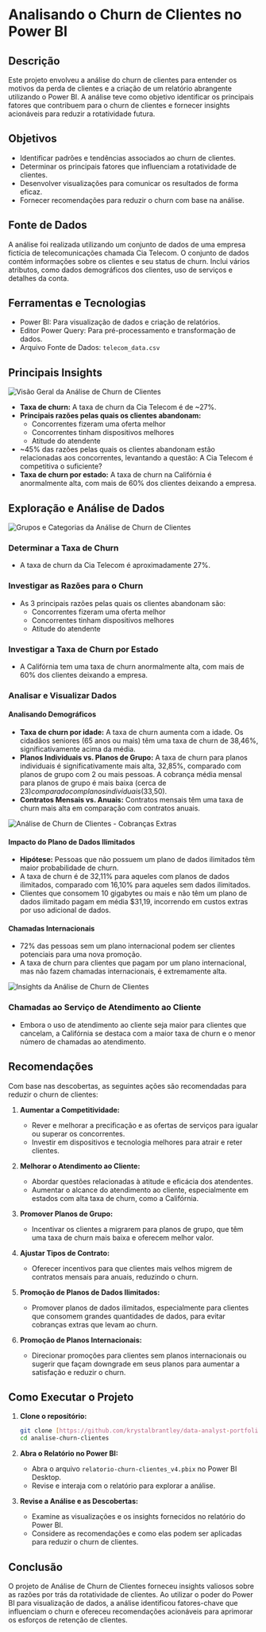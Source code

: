# **Analisando o Churn de Clientes no Power BI**

## Descrição
Este projeto envolveu a análise do churn de clientes para entender os motivos da perda de clientes e a criação de um relatório abrangente utilizando o Power BI. A análise teve como objetivo identificar os principais fatores que contribuem para o churn de clientes e fornecer insights acionáveis para reduzir a rotatividade futura.

## Objetivos
- Identificar padrões e tendências associados ao churn de clientes.
- Determinar os principais fatores que influenciam a rotatividade de clientes.
- Desenvolver visualizações para comunicar os resultados de forma eficaz.
- Fornecer recomendações para reduzir o churn com base na análise.

## Fonte de Dados
A análise foi realizada utilizando um conjunto de dados de uma empresa fictícia de telecomunicações chamada Cia Telecom. O conjunto de dados contém informações sobre os clientes e seu status de churn. Inclui vários atributos, como dados demográficos dos clientes, uso de serviços e detalhes da conta.

## Ferramentas e Tecnologias
- Power BI: Para visualização de dados e criação de relatórios.
- Editor Power Query: Para pré-processamento e transformação de dados.
- Arquivo Fonte de Dados: `telecom_data.csv`

## Principais Insights

![Visão Geral da Análise de Churn de Clientes](https://github.com/ramoncampos/analise-churn-clientes/blob/main/analise-churn-visao-geral.png?raw=true)
- **Taxa de churn:** A taxa de churn da Cia Telecom é de ~27%.
- **Principais razões pelas quais os clientes abandonam:**
  - Concorrentes fizeram uma oferta melhor
  - Concorrentes tinham dispositivos melhores
  - Atitude do atendente
- ~45% das razões pelas quais os clientes abandonam estão relacionadas aos concorrentes, levantando a questão: A Cia Telecom é competitiva o suficiente?
- **Taxa de churn por estado:** A taxa de churn na Califórnia é anormalmente alta, com mais de 60% dos clientes deixando a empresa.

## Exploração e Análise de Dados

![Grupos e Categorias da Análise de Churn de Clientes](https://github.com/ramoncampos/analise-churn-clientes/blob/main/analise-churn-grupos.png?raw=true)

### Determinar a Taxa de Churn
- A taxa de churn da Cia Telecom é aproximadamente 27%.

### Investigar as Razões para o Churn
- As 3 principais razões pelas quais os clientes abandonam são:
  - Concorrentes fizeram uma oferta melhor
  - Concorrentes tinham dispositivos melhores
  - Atitude do atendente

### Investigar a Taxa de Churn por Estado
- A Califórnia tem uma taxa de churn anormalmente alta, com mais de 60% dos clientes deixando a empresa.

### Analisar e Visualizar Dados
#### Analisando Demográficos
- **Taxa de churn por idade:** A taxa de churn aumenta com a idade. Os cidadãos seniores (65 anos ou mais) têm uma taxa de churn de 38,46%, significativamente acima da média.
- **Planos Individuais vs. Planos de Grupo:** A taxa de churn para planos individuais é significativamente mais alta, 32,85%, comparado com planos de grupo com 2 ou mais pessoas. A cobrança média mensal para planos de grupo é mais baixa (cerca de $23) comparado com planos individuais ($33,50).
- **Contratos Mensais vs. Anuais:** Contratos mensais têm uma taxa de churn mais alta em comparação com contratos anuais.

![Análise de Churn de Clientes - Cobranças Extras](https://github.com/ramoncampos/analise-churn-clientes/blob/main/analise-churn-extra.png?raw=true)

#### Impacto do Plano de Dados Ilimitados
- **Hipótese:** Pessoas que não possuem um plano de dados ilimitados têm maior probabilidade de churn.
- A taxa de churn é de 32,11% para aqueles com planos de dados ilimitados, comparado com 16,10% para aqueles sem dados ilimitados.
- Clientes que consomem 10 gigabytes ou mais e não têm um plano de dados ilimitado pagam em média $31,19, incorrendo em custos extras por uso adicional de dados.

#### Chamadas Internacionais
- 72% das pessoas sem um plano internacional podem ser clientes potenciais para uma nova promoção.
- A taxa de churn para clientes que pagam por um plano internacional, mas não fazem chamadas internacionais, é extremamente alta.

![Insights da Análise de Churn de Clientes](https://github.com/ramoncampos/analise-churn-clientes/blob/main/analise-churn-insights.png?raw=true)

### Chamadas ao Serviço de Atendimento ao Cliente
- Embora o uso de atendimento ao cliente seja maior para clientes que cancelam, a Califórnia se destaca com a maior taxa de churn e o menor número de chamadas ao atendimento.

## Recomendações
Com base nas descobertas, as seguintes ações são recomendadas para reduzir o churn de clientes:

1. **Aumentar a Competitividade:**
   - Rever e melhorar a precificação e as ofertas de serviços para igualar ou superar os concorrentes.
   - Investir em dispositivos e tecnologia melhores para atrair e reter clientes.

2. **Melhorar o Atendimento ao Cliente:**
   - Abordar questões relacionadas à atitude e eficácia dos atendentes.
   - Aumentar o alcance do atendimento ao cliente, especialmente em estados com alta taxa de churn, como a Califórnia.

3. **Promover Planos de Grupo:**
   - Incentivar os clientes a migrarem para planos de grupo, que têm uma taxa de churn mais baixa e oferecem melhor valor.

4. **Ajustar Tipos de Contrato:**
   - Oferecer incentivos para que clientes mais velhos migrem de contratos mensais para anuais, reduzindo o churn.

5. **Promoção de Planos de Dados Ilimitados:**
   - Promover planos de dados ilimitados, especialmente para clientes que consomem grandes quantidades de dados, para evitar cobranças extras que levam ao churn.

6. **Promoção de Planos Internacionais:**
   - Direcionar promoções para clientes sem planos internacionais ou sugerir que façam downgrade em seus planos para aumentar a satisfação e reduzir o churn.

## Como Executar o Projeto

1. **Clone o repositório:**
    ```bash
    git clone [https://github.com/krystalbrantley/data-analyst-portfolio.git](https://github.com/ramoncampos/analise-churn-clientes)
    cd analise-churn-clientes
    ```

2. **Abra o Relatório no Power BI:**
    - Abra o arquivo `relatorio-churn-clientes_v4.pbix` no Power BI Desktop.
    - Revise e interaja com o relatório para explorar a análise.

3. **Revise a Análise e as Descobertas:**
    - Examine as visualizações e os insights fornecidos no relatório do Power BI.
    - Considere as recomendações e como elas podem ser aplicadas para reduzir o churn de clientes.

## Conclusão

O projeto de Análise de Churn de Clientes forneceu insights valiosos sobre as razões por trás da rotatividade de clientes. Ao utilizar o poder do Power BI para visualização de dados, a análise identificou fatores-chave que influenciam o churn e ofereceu recomendações acionáveis para aprimorar os esforços de retenção de clientes.
